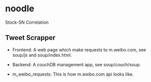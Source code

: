 noodle
======

Stock-SN Correlation

## Tweet Scrapper

 - Frontend: A web page which make requests to m.weibo.com, see soup/js and soup/index.html.
 - Backend: A couchDB management app, see soup/couch/soup.

 - m_weibo_requests: This is how m.weibo.com api looks like.